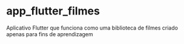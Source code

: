 # app_flutter_filmes
Aplicativo Flutter que funciona como uma biblioteca de filmes criado apenas para fins de aprendizagem
